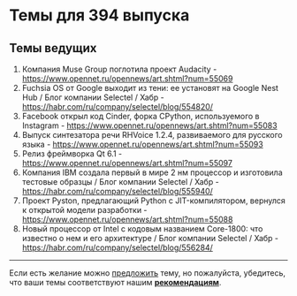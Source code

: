 # Темы для 394 выпуска

## Темы ведущих

1. Компания Muse Group поглотила проект Audacity - https://www.opennet.ru/opennews/art.shtml?num=55069
1. Fuchsia OS от Google выходит из тени: ее установят на Google Nest Hub / Блог компании Selectel / Хабр - https://habr.com/ru/company/selectel/blog/554820/
1. Facebook открыл код Cinder, форка CPython, используемого в Instagram - https://www.opennet.ru/opennews/art.shtml?num=55083
1. Выпуск синтезатора речи RHVoice 1.2.4, развиваемого для русского языка - https://www.opennet.ru/opennews/art.shtml?num=55093
1. Релиз фреймворка Qt 6.1 - https://www.opennet.ru/opennews/art.shtml?num=55097
1. Компания IBM создала первый в мире 2 нм процессор и изготовила тестовые образцы / Блог компании Selectel / Хабр - https://habr.com/ru/company/selectel/blog/555940/
1. Проект Pyston, предлагающий Python с JIT-компилятором, вернулся к открытой модели разработки - https://www.opennet.ru/opennews/art.shtml?num=55088
1. Новый процессор от Intel с кодовым названием Core-1800: что известно о нем и его архитектуре / Блог компании Selectel / Хабр - https://habr.com/ru/company/selectel/blog/556284/
---

Если есть желание можно [предложить](themes_from_listeners.md) тему, но пожалуйста, убедитесь, что ваши темы соответствуют нашим **[рекомендациям](Recommendations_for_the_proposed_topics.md)**.

